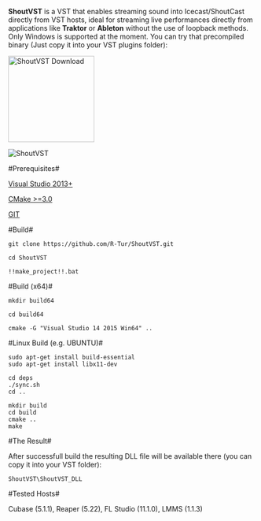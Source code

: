 **ShoutVST** is a VST that enables streaming sound into Icecast/ShoutCast directly from VST hosts, ideal for streaming live performances directly from applications like **Traktor** or **Ableton** without the use of loopback methods. Only Windows is supported at the moment. 
You can try that precompiled binary (Just copy it into your VST plugins folder):

<a href="https://www.kvraudio.com/product/shoutvst-by-r-tur">
<img src="http://jsound.org/img/download.png?1" alt="ShoutVST Download" height="175">
</a>

![ShoutVST](https://static.kvraudio.com/i/b/shoutvst.jpg "ShoutVST")

#Prerequisites#

[Visual Studio 2013+](https://www.visualstudio.com/downloads/download-visual-studio-vs)

[CMake >=3.0](https://cmake.org/download/)

[GIT](https://git-scm.com/download/win)

#Build#

```
git clone https://github.com/R-Tur/ShoutVST.git
```

```
cd ShoutVST
```

```
!!make_project!!.bat
```

#Build (x64)#

```
mkdir build64
```

```
cd build64
```

```
cmake -G "Visual Studio 14 2015 Win64" ..
```

#Linux Build (e.g. UBUNTU)#

```
sudo apt-get install build-essential
sudo apt-get install libx11-dev
```

```
cd deps
./sync.sh
cd ..
```

```
mkdir build
cd build
cmake ..
make
```

#The Result#

After successfull build the resulting DLL file will be available there (you can copy it into your VST folder):
```
ShoutVST\ShoutVST_DLL
```

#Tested Hosts#

Cubase (5.1.1), Reaper (5.22), FL Studio (11.1.0), LMMS (1.1.3)
